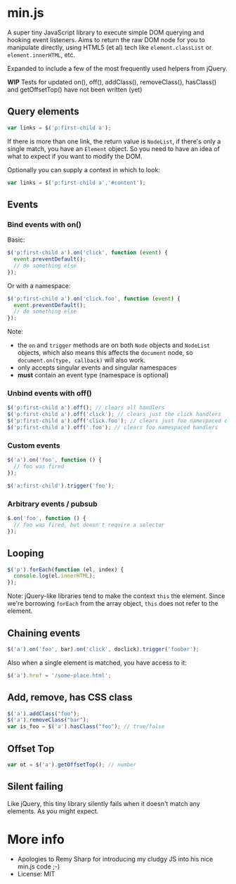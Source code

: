 # min.js

A super tiny JavaScript library to execute simple DOM querying and hooking event listeners. Aims to return the raw DOM node for you to manipulate directly, using HTML5 (et al) tech like `element.classList` or `element.innerHTML`, etc.

Expanded to include a few of the most frequently used helpers from jQuery.

**WIP** Tests for updated on(), off(), addClass(), removeClass(), hasClass() and getOffsetTop() have not been written (yet)


## Query elements

```js
var links = $('p:first-child a');
```

If there is more than one link, the return value is `NodeList`, if there's only a single match, you have an `Element` object. So you need to have an idea of what to expect if you want to modify the DOM.

Optionally you can supply a context in which to look:

```js
var links = $('p:first-child a','#content');
```

## Events

### Bind events with on()

Basic:

```js
$('p:first-child a').on('click', function (event) {
  event.preventDefault();
  // do something else
});
```
Or with a namespace:
```js
$('p:first-child a').on('click.foo', function (event) {
  event.preventDefault();
  // do something else
});
```

Note:
* the `on` and `trigger` methods are on both `Node` objects and `NodeList` objects, which also means this affects the `document` node, so `document.on(type, callback)` will also work.
* only accepts singular events and singular namespaces
* **must** contain an event type (namespace is optional)

### Unbind events with off()

```js
$('p:first-child a').off(); // clears all handlers
$('p:first-child a').off('click'); // clears just the click handlers
$('p:first-child a').off('click.foo'); // clears just foo namespaced click handlers
$('p:first-child a').off('.foo'); // clears foo namespaced handlers
```

### Custom events

```js
$('a').on('foo', function () {
  // foo was fired
});

$('a:first-child').trigger('foo');
```

### Arbitrary events / pubsub

```js
$.on('foo', function () {
  // foo was fired, but doesn't require a selector
});
```

## Looping

```js
$('p').forEach(function (el, index) {
  console.log(el.innerHTML);
});
```

Note: jQuery-like libraries tend to make the context `this` the element. Since we're borrowing `forEach` from the array object, `this` does not refer to the element.

## Chaining events

```js
$('a').on('foo', bar).on('click', doclick).trigger('foobar');
```

Also when a single element is matched, you have access to it:

```js
$('a').href = '/some-place.html';
```

## Add, remove, has CSS class

```js
$('a').addClass("foo");
$('a').removeClass("bar");
var is_foo = $('a').hasClass("foo"); // true/false
```

## Offset Top

```js
var ot = $('a').getOffsetTop(); // number
```

## Silent failing

Like jQuery, this tiny library silently fails when it doesn't match any elements. As you might expect.

# More info

* Apologies to Remy Sharp for introducing my cludgy JS into his nice min.js code ;-)
* License: MIT

